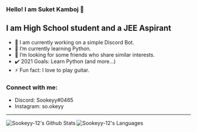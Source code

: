 ### Hello! I am Suket Kamboj 👋

## I am High School student and a JEE Aspirant 
- 🔭 I am currently working on a simple Discord Bot.
- 🌱 I’m currently learning Python. 
- 👯 I’m looking for some friends who share similar interests.
- ✔️ 2021 Goals: Learn Python (and more...)
- ⚡ Fun fact: I love to play guitar.

### Connect with me:
- Discord: Sookeyy#0465
- Instagram: so.okeyy

---

<img align="left" alt="Sookeyy-12's Github Stats" src="https://github-readme-stats.vercel.app/api?username=Sookeyy-12&theme=dark&show_icons=true"/>

<img align="left" alt="Sookeyy-12's Languages" src="https://github-readme-stats.vercel.app/api/top-langs/?username=Sookeyy-12&layout=compact&theme=dark"/>